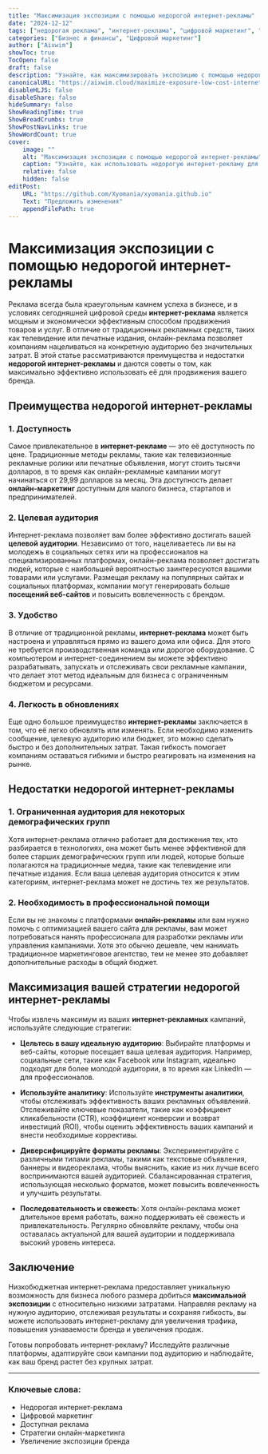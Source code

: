 ```yaml
---
title: "Максимизация экспозиции с помощью недорогой интернет-рекламы"
date: "2024-12-12"
tags: ["недорогая реклама", "интернет-реклама", "цифровой маркетинг", "максимальная экспозиция", "онлайн-маркетинг"]
categories: ["Бизнес и финансы", "Цифровой маркетинг"]
author: ["Aixwim"]
showToc: true
TocOpen: false
draft: false
description: "Узнайте, как максимизировать экспозицию с помощью недорогих методов интернет-рекламы. Откройте для себя преимущества и недостатки онлайн-рекламы и научитесь эффективно использовать её для вашего бизнеса."
canonicalURL: "https://aixwim.cloud/maximize-exposure-low-cost-internet-advertising"
disableHLJS: false
disableShare: false
hideSummary: false
ShowReadingTime: true
ShowBreadCrumbs: true
ShowPostNavLinks: true
ShowWordCount: true
cover:
    image: ""
    alt: "Максимизация экспозиции с помощью недорогой интернет-рекламы"
    caption: "Узнайте, как использовать недорогую интернет-рекламу для максимальной экспозиции бренда."
    relative: false
    hidden: false
editPost:
    URL: "https://github.com/Xyomania/xyomania.github.io"
    Text: "Предложить изменения"
    appendFilePath: true
---
```


# Максимизация экспозиции с помощью недорогой интернет-рекламы

Реклама всегда была краеугольным камнем успеха в бизнесе, и в условиях сегодняшней цифровой среды **интернет-реклама** является мощным и экономически эффективным способом продвижения товаров и услуг. В отличие от традиционных рекламных средств, таких как телевидение или печатные издания, онлайн-реклама позволяет компаниям нацеливаться на конкретную аудиторию без значительных затрат. В этой статье рассматриваются преимущества и недостатки **недорогой интернет-рекламы** и даются советы о том, как максимально эффективно использовать её для продвижения вашего бренда.

## Преимущества недорогой интернет-рекламы

### 1. **Доступность**
Самое привлекательное в **интернет-рекламе** — это её доступность по цене. Традиционные методы рекламы, такие как телевизионные рекламные ролики или печатные объявления, могут стоить тысячи долларов, в то время как онлайн-рекламные кампании могут начинаться от 29,99 долларов за месяц. Эта доступность делает **онлайн-маркетинг** доступным для малого бизнеса, стартапов и предпринимателей.

### 2. **Целевая аудитория**
Интернет-реклама позволяет вам более эффективно достигать вашей **целевой аудитории**. Независимо от того, нацеливаетесь ли вы на молодежь в социальных сетях или на профессионалов на специализированных платформах, онлайн-реклама позволяет достигать людей, которые с наибольшей вероятностью заинтересуются вашими товарами или услугами. Размещая рекламу на популярных сайтах и социальных платформах, компании могут генерировать больше **посещений веб-сайтов** и повысить вовлеченность с брендом.

### 3. **Удобство**
В отличие от традиционной рекламы, **интернет-реклама** может быть настроена и управляться прямо из вашего дома или офиса. Для этого не требуется производственная команда или дорогое оборудование. С компьютером и интернет-соединением вы можете эффективно разрабатывать, запускать и отслеживать свои рекламные кампании, что делает этот метод идеальным для бизнеса с ограниченным бюджетом и ресурсами.

### 4. **Легкость в обновлениях**
Еще одно большое преимущество **интернет-рекламы** заключается в том, что её легко обновлять или изменять. Если необходимо изменить сообщение, целевую аудиторию или бюджет, это можно сделать быстро и без дополнительных затрат. Такая гибкость помогает компаниям оставаться гибкими и быстро реагировать на изменения на рынке.

## Недостатки недорогой интернет-рекламы

### 1. **Ограниченная аудитория для некоторых демографических групп**
Хотя интернет-реклама отлично работает для достижения тех, кто разбирается в технологиях, она может быть менее эффективной для более старших демографических групп или людей, которые больше полагаются на традиционные медиа, такие как телевидение или печатные издания. Если ваша целевая аудитория относится к этим категориям, интернет-реклама может не достичь тех же результатов.

### 2. **Необходимость в профессиональной помощи**
Если вы не знакомы с платформами **онлайн-рекламы** или вам нужно помочь с оптимизацией вашего сайта для рекламы, вам может потребоваться нанять профессионала для разработки рекламы или управления кампаниями. Хотя это обычно дешевле, чем нанимать традиционное маркетинговое агентство, тем не менее это добавляет дополнительные расходы в общий бюджет.

## Максимизация вашей стратегии недорогой интернет-рекламы

Чтобы извлечь максимум из ваших **интернет-рекламных** кампаний, используйте следующие стратегии:

- **Цельтесь в вашу идеальную аудиторию**: Выбирайте платформы и веб-сайты, которые посещает ваша целевая аудитория. Например, социальные сети, такие как Facebook или Instagram, идеально подходят для более молодой аудитории, в то время как LinkedIn — для профессионалов.

- **Используйте аналитику**: Используйте **инструменты аналитики**, чтобы отслеживать эффективность ваших рекламных объявлений. Отслеживайте ключевые показатели, такие как коэффициент кликабельности (CTR), коэффициент конверсии и возврат инвестиций (ROI), чтобы оценить эффективность ваших кампаний и внести необходимые коррективы.

- **Диверсифицируйте форматы рекламы**: Экспериментируйте с различными типами рекламы, такими как текстовые объявления, баннеры и видеореклама, чтобы выяснить, какие из них лучше всего воспринимаются вашей аудиторией. Сбалансированная стратегия, использующая несколько форматов, может повысить вовлеченность и улучшить результаты.

- **Последовательность и свежесть**: Хотя онлайн-реклама может длительное время работать, важно поддерживать её свежесть и привлекательность. Регулярно обновляйте рекламу, чтобы она оставалась актуальной для вашей аудитории и поддерживала высокий уровень интереса.

## Заключение

Низкобюджетная интернет-реклама предоставляет уникальную возможность для бизнеса любого размера добиться **максимальной экспозиции** с относительно низкими затратами. Направляя рекламу на нужную аудиторию, отслеживая результаты и сохраняя гибкость, вы можете использовать интернет-рекламу для увеличения трафика, повышения узнаваемости бренда и увеличения продаж.

Готовы попробовать интернет-рекламу? Исследуйте различные платформы, адаптируйте свои кампании под аудиторию и наблюдайте, как ваш бренд растет без крупных затрат.

---

### Ключевые слова:
- Недорогая интернет-реклама
- Цифровой маркетинг
- Доступная реклама
- Стратегии онлайн-маркетинга
- Увеличение экспозиции бренда
